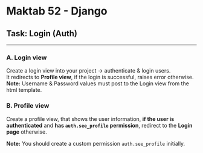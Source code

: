 # Maktab 52 - Django
## Task: Login (Auth)

----
### A.  Login view
Create a login view into your project -> authenticate & login users.  
It redirects to **Profile view**, if the login is successful, raises error otherwise.     
**Note:** Username & Password values must post to the Login view from the html template.


### B. Profile view
Create a profile view, that shows the user information, 
**if the user is authenticated** and **has `auth.see_profile` permission**, redirect to the **Login page** otherwise.

**Note:** You should create a custom permission `auth.see_profile` initially. 
